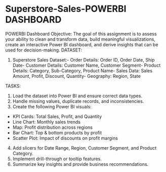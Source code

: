 # Superstore-Sales-POWERBI DASHBOARD 
POWERBI Dashboard
Objective:
 The goal of this assignment is to assess your ability to clean and transform data, build meaningful
 visualizations, create an interactive Power BI dashboard, and derive insights that can be used for
 decision-making.
DATASET:
 1. Superstore Sales Dataset:- Order Details: Order ID, Order Date, Ship Date- Customer Details: Customer Name, Customer Segment- Product Details: Category, Sub-Category, Product Name- Sales Data: Sales Amount, Profit, Discount, Quantity- Geography: Region, State

TASKS:
 1. Load the dataset into Power BI and ensure correct data types.
 2. Handle missing values, duplicate records, and inconsistencies.
 3. Create the following Power BI visuals:
   - KPI Cards: Total Sales, Profit, and Quantity
   - Line Chart: Monthly sales trends
   - Map: Profit distribution across regions
   - Bar Chart: Top & bottom products by profit
   - Scatter Plot: Impact of discounts on profit margins
 4. Add slicers for Date Range, Region, Customer Segment, and Product Category.
 5. Implement drill-through or tooltip features.
 6. Summarize key insights and provide business recommendations.
